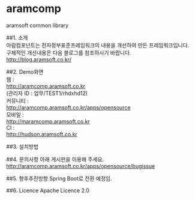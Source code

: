 # aramcomp
aramsoft common library

##1. 소개  
   아람컴포넌트는 전자정부표준프레임워크의 내용을 개선하여 만든 프레임워크입니다.  
   구체적인 개선내용은 다음 블로그를 참조하시기 바랍니다.  
   <http://blog.aramsoft.co.kr/>  
  
##2. Demo화면  
  웹 :   
  <http://aramcomp.aramsoft.co.kr>   
  (관리자 ID : 업무/TEST1/rhdxhd12)    
  커뮤니티 :   
  <http://aramcomp.aramsoft.co.kr/apps/opensource>  
  모바일 :   
  <http://maramcomp.aramsoft.co.kr>  
  CI :   
  <http://hudson.aramsoft.co.kr>     

##3. 설치방법

##4. 문의사항
   아래 게시판을 이용해 주세요.
   <http://aramcomp.aramsoft.co.kr/apps/opensource/bugissue>

##5. 향후추진방향
   Spring Boot로 전환 예정임.
   
##6. Licence 
   Apache Licence 2.0
